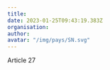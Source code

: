 ```yaml
---
title: 
date: 2023-01-25T09:43:19.383Z
organisation: 
author: 
avatar: "/img/pays/SN.svg"
---
```


Article 27